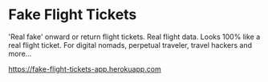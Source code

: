 # Fake Flight Tickets

'Real fake' onward or return flight tickets. Real flight data. Looks 100% like a real flight ticket. For digital nomads, perpetual traveler, travel hackers and more...

https://fake-flight-tickets-app.herokuapp.com

